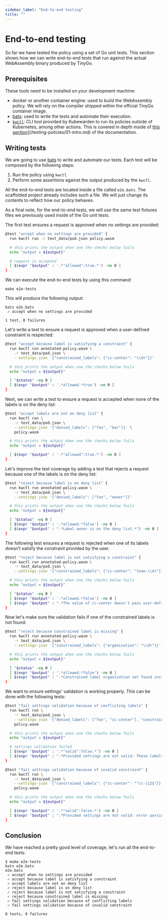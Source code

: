 ```yaml
---
sidebar_label: "End-to-end testing"
title: ""
---
```


# End-to-end testing

So far we have tested the policy using a set of Go unit tests. This section shows
how we can write end-to-end tests that run against the actual WebAssembly
binary produced by TinyGo.

## Prerequisites

These tools need to be installed on your development machine:

- docker or another container engine: used to build the WebAssembly
  policy. We will rely on the compiler shipped within the official
  TinyGo container image.
- [bats](https://github.com/bats-core/bats-core): used to write the
  tests and automate their execution.
- [`kwctl`](https://github.com/kubewarden/kwctl/releases): CLI tool
  provided by Kubewarden to run its policies outside of Kubernetes,
  among other actions. This is covered in depth inside of [this section](/testing-policies/01-intro.md)](/testing-policies/01-intro.md) of the documentation.

## Writing tests

We are going to use [bats](https://github.com/bats-core/bats-core) to write and
automate our tests. Each test will be composed by the following steps:

1. Run the policy using `kwctl`.
1. Perform some assertions against the output produced by the
   `kwctl`.

All the end-to-end tests are located inside a file called `e2e.bats`. The
scaffolded project already includes such a file. We will just change its
contents to reflect how our policy behaves.

As a final note, for the end-to-end tests, we will use the same test fixtures files
we previously used inside of the Go unit tests.

The first test ensures a request is approved when no settings are provided:

```bash
@test "accept when no settings are provided" {
  run kwctl run -r test_data/pod.json policy.wasm

  # this prints the output when one the checks below fails
  echo "output = ${output}"

  # request is accepted
  [ $(expr "$output" : '.*"allowed":true.*') -ne 0 ]
}
```

We can execute the end-to-end tests by using this command:

```shell
make e2e-tests
```

This will produce the following output:

```shell
bats e2e.bats
 ✓ accept when no settings are provided

1 test, 0 failures
```

Let's write a test to ensure a request is approved when a user-defined constraint
is respected:

```bash
@test "accept because label is satisfying a constraint" {
  run kwctl run annotated-policy.wasm \
    -r test_data/pod.json \
    --settings-json '{"constrained_labels": {"cc-center": "\\d+"}}'

  # this prints the output when one the checks below fails
  echo "output = ${output}"

  [ "$status" -eq 0 ]
  [ $(expr "$output" : '.*allowed.*true') -ne 0 ]
}
```

Next, we can write a test to ensure a request is accepted when none of the
labels is on the deny list:

```bash
@test "accept labels are not on deny list" {
  run kwctl run \
    -r test_data/pod.json \
    --settings-json '{"denied_labels": ["foo", "bar"]}' \
    policy.wasm

  # this prints the output when one the checks below fails
  echo "output = ${output}"

  [ $(expr "$output" : '.*"allowed":true.*') -ne 0 ]
}
```

Let's improve the test coverage by adding a test that rejects a request
because one of the labels is on the deny list:

```bash
@test "reject because label is on deny list" {
  run kwctl run annotated-policy.wasm \
    -r test_data/pod.json \
    --settings-json '{"denied_labels": ["foo", "owner"]}'

  # this prints the output when one the checks below fails
  echo "output = ${output}"

  [ "$status" -eq 0 ]
  [ $(expr "$output" : '.*allowed.*false') -ne 0 ]
  [ $(expr "$output" : ".*Label owner is on the deny list.*") -ne 0 ]
}
```

The following test ensures a request is rejected when one of its labels doesn't
satisfy the constraint provided by the user.

```bash
@test "reject because label is not satisfying a constraint" {
  run kwctl run annotated-policy.wasm \
    -r test_data/pod.json \
    --settings-json '{"constrained_labels": {"cc-center": "team-\\d+"}}'

  # this prints the output when one the checks below fails
  echo "output = ${output}"

  [ "$status" -eq 0 ]
  [ $(expr "$output" : '.*allowed.*false') -ne 0 ]
  [ $(expr "$output" : ".*The value of cc-center doesn't pass user-defined constraint.*") -ne 0 ]
}
```

Now let's make sure the validation fails if one of the constrained labels is
not found:

```bash
@test "reject because constrained label is missing" {
  run kwctl run annotated-policy.wasm \
    -r test_data/pod.json \
    --settings-json '{"constrained_labels": {"organization": "\\d+"}}'

  # this prints the output when one the checks below fails
  echo "output = ${output}"

  [ "$status" -eq 0 ]
  [ $(expr "$output" : '.*allowed.*false') -ne 0 ]
  [ $(expr "$output" : ".*Constrained label organization not found inside of Pod.*") -ne 0 ]
}
```

We want to ensure settings' validation is working properly. This can be done
with the following tests:

```bash
@test "fail settings validation because of conflicting labels" {
  run kwctl run \
    -r test_data/pod.json \
    --settings-json '{"denied_labels": ["foo", "cc-center"], "constrained_labels": {"cc-center": "^cc-\\d+$"}}' \
    policy.wasm

  # this prints the output when one the checks below fails
  echo "output = ${output}"

  # settings validation failed
  [ $(expr "$output" : '.*"valid":false.*') -ne 0 ]
  [ $(expr "$output" : ".*Provided settings are not valid: These labels cannot be constrained and denied at the same time: Set{cc-center}.*") -ne 0 ]
}

@test "fail settings validation because of invalid constraint" {
  run kwctl run \
    -r test_data/pod.json \
    --settings-json '{"constrained_labels": {"cc-center": "^cc-[12$"}}' \
    policy.wasm

  # this prints the output when one the checks below fails
  echo "output = ${output}"

  [ $(expr "$output" : '.*"valid":false.*') -ne 0 ]
  [ $(expr "$output" : ".*Provided settings are not valid: error parsing regexp.*") -ne 0 ]
}
```

## Conclusion

We have reached a pretty good level of coverage, let's run all the end-to-end
tests:

```shell
$ make e2e-tests
bats e2e.bats
e2e.bats
 ✓ accept when no settings are provided
 ✓ accept because label is satisfying a constraint
 ✓ accept labels are not on deny list
 ✓ reject because label is on deny list
 ✓ reject because label is not satisfying a constraint
 ✓ reject because constrained label is missing
 ✓ fail settings validation because of conflicting labels
 ✓ fail settings validation because of invalid constraint

8 tests, 0 failures
```
